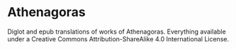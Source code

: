 # Athenagoras
Diglot and epub translations of works of Athenagoras. Everything available under a Creative Commons Attribution-ShareAlike 4.0 International License.
